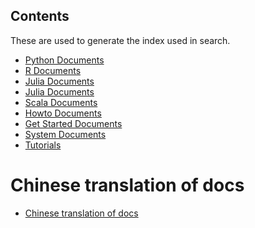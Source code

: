 Contents
--------
These are used to generate the index used in search.

- [Python Documents](supported_languages/python/index.md)
- [R Documents](supported_languages/r/index.md)
- [Julia Documents](supported_languages/julia/index.md)
- [Julia Documents](supported_languages/c++/index.md)
- [Scala Documents](supported_languages/scala/index.md)
- [Howto Documents](how_to/index.md)
- [Get Started Documents](get_started/index.md)
- [System Documents](system/index.md)
- [Tutorials](system/index.md)

# Chinese translation of docs
- [Chinese translation of docs](index_zh.md)
